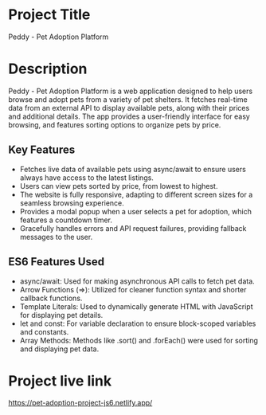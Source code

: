 
# Project Title
Peddy - Pet Adoption Platform

# Description
Peddy - Pet Adoption Platform is a web application designed to help users browse and adopt pets from a variety of pet shelters. It fetches real-time data from an external API to display available pets, along with their prices and additional details. The app provides a user-friendly interface for easy browsing, and features sorting options to organize pets by price.

## Key Features

- Fetches live data of available pets using async/await to ensure users always have access to the latest listings.
- Users can view pets sorted by price, from lowest to highest.
- The website is fully responsive, adapting to different screen sizes for a seamless    browsing experience.
- Provides a modal popup when a user selects a pet for adoption, which features a countdown timer.
- Gracefully handles errors and API request failures, providing fallback messages to the user.


## ES6 Features Used

- async/await: Used for making asynchronous API calls to fetch pet data.
- Arrow Functions (=>): Utilized for cleaner function syntax and shorter callback functions.
- Template Literals: Used to dynamically generate HTML with JavaScript for displaying pet details.
- let and const: For variable declaration to ensure block-scoped variables and constants.
- Array Methods: Methods like .sort() and .forEach() were used for sorting and displaying pet data.

# Project live link
https://pet-adoption-project-js6.netlify.app/


